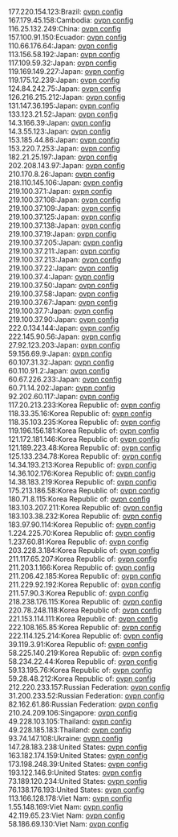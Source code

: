 177.220.154.123:Brazil: [ovpn config](vpn/177_220_154_123.ovpn)  
167.179.45.158:Cambodia: [ovpn config](vpn/167_179_45_158.ovpn)  
116.25.132.249:China: [ovpn config](vpn/116_25_132_249.ovpn)  
157.100.91.150:Ecuador: [ovpn config](vpn/157_100_91_150.ovpn)  
110.66.176.64:Japan: [ovpn config](vpn/110_66_176_64.ovpn)  
113.156.58.192:Japan: [ovpn config](vpn/113_156_58_192.ovpn)  
117.109.59.32:Japan: [ovpn config](vpn/117_109_59_32.ovpn)  
119.169.149.227:Japan: [ovpn config](vpn/119_169_149_227.ovpn)  
119.175.12.239:Japan: [ovpn config](vpn/119_175_12_239.ovpn)  
124.84.242.75:Japan: [ovpn config](vpn/124_84_242_75.ovpn)  
126.216.215.212:Japan: [ovpn config](vpn/126_216_215_212.ovpn)  
131.147.36.195:Japan: [ovpn config](vpn/131_147_36_195.ovpn)  
133.123.21.52:Japan: [ovpn config](vpn/133_123_21_52.ovpn)  
14.3.166.39:Japan: [ovpn config](vpn/14_3_166_39.ovpn)  
14.3.55.123:Japan: [ovpn config](vpn/14_3_55_123.ovpn)  
153.185.44.86:Japan: [ovpn config](vpn/153_185_44_86.ovpn)  
153.220.7.253:Japan: [ovpn config](vpn/153_220_7_253.ovpn)  
182.21.25.197:Japan: [ovpn config](vpn/182_21_25_197.ovpn)  
202.208.143.97:Japan: [ovpn config](vpn/202_208_143_97.ovpn)  
210.170.8.26:Japan: [ovpn config](vpn/210_170_8_26.ovpn)  
218.110.145.106:Japan: [ovpn config](vpn/218_110_145_106.ovpn)  
219.100.37.1:Japan: [ovpn config](vpn/219_100_37_1.ovpn)  
219.100.37.108:Japan: [ovpn config](vpn/219_100_37_108.ovpn)  
219.100.37.109:Japan: [ovpn config](vpn/219_100_37_109.ovpn)  
219.100.37.125:Japan: [ovpn config](vpn/219_100_37_125.ovpn)  
219.100.37.138:Japan: [ovpn config](vpn/219_100_37_138.ovpn)  
219.100.37.19:Japan: [ovpn config](vpn/219_100_37_19.ovpn)  
219.100.37.205:Japan: [ovpn config](vpn/219_100_37_205.ovpn)  
219.100.37.211:Japan: [ovpn config](vpn/219_100_37_211.ovpn)  
219.100.37.213:Japan: [ovpn config](vpn/219_100_37_213.ovpn)  
219.100.37.22:Japan: [ovpn config](vpn/219_100_37_22.ovpn)  
219.100.37.4:Japan: [ovpn config](vpn/219_100_37_4.ovpn)  
219.100.37.50:Japan: [ovpn config](vpn/219_100_37_50.ovpn)  
219.100.37.58:Japan: [ovpn config](vpn/219_100_37_58.ovpn)  
219.100.37.67:Japan: [ovpn config](vpn/219_100_37_67.ovpn)  
219.100.37.7:Japan: [ovpn config](vpn/219_100_37_7.ovpn)  
219.100.37.90:Japan: [ovpn config](vpn/219_100_37_90.ovpn)  
222.0.134.144:Japan: [ovpn config](vpn/222_0_134_144.ovpn)  
222.145.90.56:Japan: [ovpn config](vpn/222_145_90_56.ovpn)  
27.92.123.203:Japan: [ovpn config](vpn/27_92_123_203.ovpn)  
59.156.69.9:Japan: [ovpn config](vpn/59_156_69_9.ovpn)  
60.107.31.32:Japan: [ovpn config](vpn/60_107_31_32.ovpn)  
60.110.91.2:Japan: [ovpn config](vpn/60_110_91_2.ovpn)  
60.67.226.233:Japan: [ovpn config](vpn/60_67_226_233.ovpn)  
60.71.14.202:Japan: [ovpn config](vpn/60_71_14_202.ovpn)  
92.202.60.117:Japan: [ovpn config](vpn/92_202_60_117.ovpn)  
117.20.213.233:Korea Republic of: [ovpn config](vpn/117_20_213_233.ovpn)  
118.33.35.16:Korea Republic of: [ovpn config](vpn/118_33_35_16.ovpn)  
118.35.103.235:Korea Republic of: [ovpn config](vpn/118_35_103_235.ovpn)  
119.196.156.181:Korea Republic of: [ovpn config](vpn/119_196_156_181.ovpn)  
121.172.181.146:Korea Republic of: [ovpn config](vpn/121_172_181_146.ovpn)  
121.189.223.48:Korea Republic of: [ovpn config](vpn/121_189_223_48.ovpn)  
125.133.234.78:Korea Republic of: [ovpn config](vpn/125_133_234_78.ovpn)  
14.34.193.213:Korea Republic of: [ovpn config](vpn/14_34_193_213.ovpn)  
14.36.102.176:Korea Republic of: [ovpn config](vpn/14_36_102_176.ovpn)  
14.38.183.219:Korea Republic of: [ovpn config](vpn/14_38_183_219.ovpn)  
175.213.186.58:Korea Republic of: [ovpn config](vpn/175_213_186_58.ovpn)  
180.71.8.115:Korea Republic of: [ovpn config](vpn/180_71_8_115.ovpn)  
183.103.207.211:Korea Republic of: [ovpn config](vpn/183_103_207_211.ovpn)  
183.103.38.232:Korea Republic of: [ovpn config](vpn/183_103_38_232.ovpn)  
183.97.90.114:Korea Republic of: [ovpn config](vpn/183_97_90_114.ovpn)  
1.224.225.70:Korea Republic of: [ovpn config](vpn/1_224_225_70.ovpn)  
1.237.60.81:Korea Republic of: [ovpn config](vpn/1_237_60_81.ovpn)  
203.228.3.184:Korea Republic of: [ovpn config](vpn/203_228_3_184.ovpn)  
211.117.65.207:Korea Republic of: [ovpn config](vpn/211_117_65_207.ovpn)  
211.203.1.166:Korea Republic of: [ovpn config](vpn/211_203_1_166.ovpn)  
211.206.42.185:Korea Republic of: [ovpn config](vpn/211_206_42_185.ovpn)  
211.229.92.192:Korea Republic of: [ovpn config](vpn/211_229_92_192.ovpn)  
211.57.90.3:Korea Republic of: [ovpn config](vpn/211_57_90_3.ovpn)  
218.238.176.115:Korea Republic of: [ovpn config](vpn/218_238_176_115.ovpn)  
220.78.248.118:Korea Republic of: [ovpn config](vpn/220_78_248_118.ovpn)  
221.153.114.111:Korea Republic of: [ovpn config](vpn/221_153_114_111.ovpn)  
222.108.165.85:Korea Republic of: [ovpn config](vpn/222_108_165_85.ovpn)  
222.114.125.214:Korea Republic of: [ovpn config](vpn/222_114_125_214.ovpn)  
39.119.3.91:Korea Republic of: [ovpn config](vpn/39_119_3_91.ovpn)  
58.225.140.219:Korea Republic of: [ovpn config](vpn/58_225_140_219.ovpn)  
58.234.22.44:Korea Republic of: [ovpn config](vpn/58_234_22_44.ovpn)  
59.13.195.76:Korea Republic of: [ovpn config](vpn/59_13_195_76.ovpn)  
59.28.48.212:Korea Republic of: [ovpn config](vpn/59_28_48_212.ovpn)  
212.220.233.157:Russian Federation: [ovpn config](vpn/212_220_233_157.ovpn)  
31.200.233.52:Russian Federation: [ovpn config](vpn/31_200_233_52.ovpn)  
82.162.61.86:Russian Federation: [ovpn config](vpn/82_162_61_86.ovpn)  
210.24.209.106:Singapore: [ovpn config](vpn/210_24_209_106.ovpn)  
49.228.103.105:Thailand: [ovpn config](vpn/49_228_103_105.ovpn)  
49.228.185.183:Thailand: [ovpn config](vpn/49_228_185_183.ovpn)  
93.74.147.108:Ukraine: [ovpn config](vpn/93_74_147_108.ovpn)  
147.28.183.238:United States: [ovpn config](vpn/147_28_183_238.ovpn)  
163.182.174.159:United States: [ovpn config](vpn/163_182_174_159.ovpn)  
173.198.248.39:United States: [ovpn config](vpn/173_198_248_39.ovpn)  
193.122.146.9:United States: [ovpn config](vpn/193_122_146_9.ovpn)  
73.189.120.234:United States: [ovpn config](vpn/73_189_120_234.ovpn)  
76.138.176.193:United States: [ovpn config](vpn/76_138_176_193.ovpn)  
113.166.128.178:Viet Nam: [ovpn config](vpn/113_166_128_178.ovpn)  
1.55.148.169:Viet Nam: [ovpn config](vpn/1_55_148_169.ovpn)  
42.119.65.23:Viet Nam: [ovpn config](vpn/42_119_65_23.ovpn)  
58.186.69.130:Viet Nam: [ovpn config](vpn/58_186_69_130.ovpn)  
